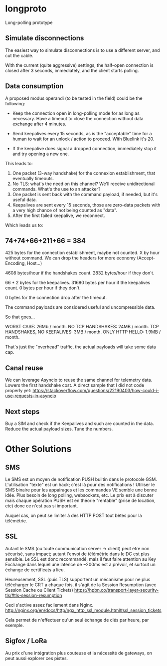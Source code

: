 # longproto

Long-polling prototype

## Simulate disconnections
The easiest way to simulate disconnections is to use a different server, and
cut the cable.

With the current (quite aggressive) settings, the half-open connection is closed
after 3 seconds, immediately, and the client starts polling.

## Data consumption
A proposed modus operandi (to be tested in the field) could be the following:

- Keep the connection open in long-polling mode for as long as necessary.
  Have a timeout to close the connection without data exchange after 4 minutes.

- Send keepalives every 15 seconds, as is the "acceptable" time for a human
  to wait for an unlock / action to proceed. With Bluelink it's 20.

- If the keepalive does signal a dropped connection, immediately stop it and
  try opening a new one.

This leads to:

1. One packet (3-way handshake) for the connexion establishment, that eventually timeouts.
2. No TLS: what's the need on this channel? We'll receive unidirectional commands.
   What's the use to an attacker?
3. One packet is sent back with the command payload, if needed, but it's useful data.
4. Keepalives are sent every 15 seconds, those are zero-data packets with a very high
   chance of not being counted as "data".
5. After the first failed keepalive, we reconnect.

Which leads us to:

74+74+66+211+66 = 384
---------------------
425 bytes for the connection establishment, maybe not counted. X by hour without command.
We can drop the headers for more economy (Accept-Encoding, Host...)

4608 bytes/hour if the handshakes count.
2832 bytes/hour if they don't.

66 * 2 bytes for the keepalives.
31680 bytes per hour if the keepalives count.
0 bytes per hour if they don't.

0 bytes for the connection drop after the timeout.

The command payloads are considered useful and uncompressible data.

So that goes...

WORST CASE: 26Mb / month.
NO TCP HANDSHAKES: 24MB / month.
TCP HANDSHAKES, NO KEEPALIVES: 3MB / month.
ONLY HTTP HELLO: 1.9MB / month.

That's just the "overhead" traffic, the actual payloads will take some data cap.


## Canal reuse
We can leverage Asyncio to reuse the same channel for telemetry data. Lowers the
first handshake cost.
A direct sample that I did not code properly yet:
https://stackoverflow.com/questions/22190403/how-could-i-use-requests-in-asyncio


## Next steps
Buy a SIM and check if the Keepalives and such are counted in the data.
Reduce the actual payload sizes.
Tune the numbers.



# Other Solutions

## SMS
Le SMS est un moyen de notification PUSH builtin dans le protocole GSM.
L'utilisation "texte" est un hack; c'est là pour des notifications !
Utiliser le SMS binaire pour les appairages et les commandes VE semble une bonne idée.
Plus besoin de long polling, websockets, etc.
Le prix est à discuter mais chaque opération PUSH est en théorie "rentable" (prise de location,
etc) donc ce n'est pas si important.

Auquel cas, on peut se limiter à des HTTP POST tout bêtes pour la télémétrie.

## SSL
Autant le SMS (ou toute communication server -> client) peut etre non sécurisé, sans impact;
autant l'envoi de télémétrie dans le DC est plus sensible. Le SSL est donc recommandé,
mais il faut faire attention au Key Exchange dans lequel une latence de ~200ms est à
prévoir, et surtout un échange de certificats a lieu.

Heureusement, SSL (puis TLS) supportent un mécanisme pour ne plus télécharger le CRT a chaque
fois, il s'agit de la Session Resumption (avec Session Cache ou Client Tickets)
https://hpbn.co/transport-layer-security-tls/#tls-session-resumption

Ceci s'active assez facilement dans Nginx.
http://nginx.org/en/docs/http/ngx_http_ssl_module.html#ssl_session_tickets

Cela permet de n'effectuer qu'un seul échange de clés par heure, par exemple.


## Sigfox / LoRa
Au prix d'une intégration plus couteuse et la nécessité de gateways, on peut aussi explorer
ces pistes.
